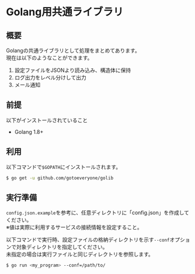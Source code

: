 # Golang用共通ライブラリ

## 概要

Golangの共通ライブラリとして処理をまとめてあります。  
現在は以下のようなことができます。

1. 設定ファイルをJSONより読み込み、構造体に保持
2. ログ出力をレベル分けして出力
3. メール通知

## 前提

以下がインストールされていること

- Golang 1.8+

## 利用

以下コマンドで`$GOPATH`にインストールされます。

```sh
$ go get -u github.com/gotoeveryone/golib
```

## 実行準備

`config.json.example`を参考に、任意ディレクトリに「config.json」を作成してください。  
※値は実際に利用するサービスの接続情報を設定すること。  

以下コマンドで実行時、設定ファイルの格納ディレクトリを示す`--conf`オプションで対象ディレクトリを指定してください。  
未指定の場合は実行ファイルと同じディレクトリを参照します。  

```sh
$ go run <my_program> --conf=/path/to/
```
